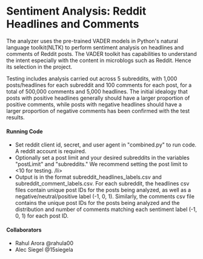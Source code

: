 <h1>Sentiment Analysis: Reddit Headlines and Comments</h1>

<p>The analyzer uses the pre-trained VADER models in Python's natural language toolkit(NLTK) to perform sentiment analysis on headlines and comments of Reddit posts.
The VADER toolkit has capabilities to understand the intent especially with the content in microblogs such as Reddit. Hence its selection in the project.

Testing includes analysis carried out across 5 subreddits, with 1,000 posts/headlines for each subreddit and 100 comments for each post, for a total of 500,000 comments and 5,000 headlines. The initial idealogy that posts with positive headlines generally should have a larger proportion of positive comments, while posts with negative headlines should have a larger proportion of negative comments has been confirmed with the test results. </p>

<h4>Running Code</h4>
<ul>
  <li>Set reddit client id, secret, and user agent in "combined.py" to run code. A reddit account is required. </li>
  <li>Optionally set a post limit and your desired subreddits in the variables "postLimit" and "subreddits." We recommend setting the post limit to <10 for testing. /li>
  <li>Output is in the format subreddit_headlines_labels.csv and subreddit_comment_labels.csv. For each subreddit, the headlines csv files contain unique post IDs for the posts being analyzed, as well as a negative/neutral/positive label (-1, 0, 1). Similarly, the comments csv file contains the unique post IDs for the posts being analyzed and the distribution and number of comments matching each sentiment label (-1, 0, 1) for each post ID. </li>
</ul>

<h4>Collaborators</h4>
<ul>
  <li> Rahul Arora @rahula00</li>
  <li> Alec Siegel @15siegela </li>
</ul>

    
